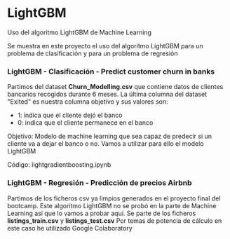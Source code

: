 # LightGBM
Uso del algoritmo LightGBM de Machine Learning

Se muestra en este proyecto el uso del algoritmo LightGBM para un problema de clasificación y para un problema de regresión

### LightGBM - Clasificación - Predict customer churn in banks

Partimos del dataset **Churn_Modelling.csv** que contiene datos de clientes bancarios recogidos durante 6 meses. La última columna del dataset "Exited" es nuestra columna objetivo y sus valores son:
- 1: indica que el cliente dejó el banco
- 0: indica que el cliente permanece en el banco

Objetivo: Modelo de machine learning que sea capaz de predecir si un cliente va a dejar el banco o no. Vamos a utilizar para ello el modelo LightGBM

Código: lightgradientboosting.ipynb

### LightGBM - Regresión - Predicción de precios Airbnb

Partimos de los ficheros csv ya limpios generados en el proyecto final del bootcamp. Este algoritmo LightGBM no se probó en la parte de Machine Learning así que lo vamos a probar aquí. Se parte de los ficheros **listings_train.csv** y **listings_test.csv**
Por temas de potencia de cálculo en este caso he utilizado Google Colaboratory

